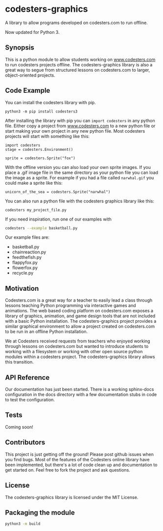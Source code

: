 # codesters-graphics
A library to allow programs developed on codesters.com to run offline.

Now updated for Python 3.

## Synopsis

This is a python module to allow students working on www.codesters.com to run codesters projects offline.
The codesters-graphics library is also a great way to segue from structured lessons on codesters.com to
larger, object-oriented projects.

## Code Example

You can install the codesters library with pip.
```
python3 -m pip install codesters3
```

After installing the library with pip you can `import codesters` in any python file.
Either copy a project from www.codesters.com to a new python file or start making your own project in any new python file.
Most codesters projects will start with something like this:
```
import codesters
stage = codesters.Environment()

sprite = codesters.Sprite("fox")
```

With the offline version you can also load your own sprite images. If you place a .gif image file in the same directory
as your python file you can load the image as a sprite. For example if you had a file called `narwhal.gif` you could make a sprite
like this:
```
unicorn_of_the_sea = codesters.Sprite("narwhal")
```

You can also run a python file with the codesters graphics library like this:
```
codesters my_project_file.py
```

If you need inspiration, run one of our examples with

```sh
codesters --example basketball.py
```

Our example files are:
* basketball.py
* chainreaction.py
* feedthefish.py
* flappyfox.py
* flowerfox.py
* recycle.py



## Motivation

Codesters.com is a great way for a teacher to easily lead a class through lessons teaching Python programming via
interactive games and animations. The web based coding platform on codesters.com exposes a library of graphics,
animation, and game design tools that are not included with a basic Python installation. The codesters-graphics
project provides a similar graphical environment to allow a project created on codesters.com to be run in an
offline Python installation.

We at Codesters received requests from teachers who enjoyed working through lessons on codesters.com but wanted
to introduce students to working with a filesystem or working with other open source python modules within a
codesters project. The codesters-graphics library allows this transition.

## API Reference

Our documentation has just been started. There is a working sphinx-docs configuration in the docs directory with a
few documentation stubs in code to test the configuration.

## Tests

Coming soon!

## Contributors

This project is just getting off the ground! Please post github issues when you find bugs.
Most of the features of the Codesters online library have been implemented, but there's a lot of code clean up
and documentation to get started on. Feel free to fork the project and ask questions.

## License

The codesters-graphics library is licensed under the MIT License.

## Packaging the module

```sh
python3 -m build
```
